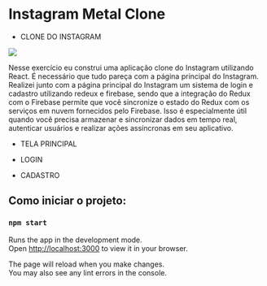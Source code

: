 # Instagram Metal Clone
- CLONE DO INSTAGRAM 
 <img align="center" src="file:///C:/Users/Aluno%20PROA/Downloads/Captura%20da%20Web_14-6-2023_175248_localhost.jpeg">

 

  
Nesse exercício eu construi uma aplicação clone do Instagram utilizando React.
É necessário que tudo pareça com a página principal do Instagram. 
Realizei junto com a página principal do Instagram um sistema de login e cadastro utilizando redeux e firebase, sendo que a integração do Redux com o Firebase permite que você sincronize o estado do Redux com os serviços em nuvem fornecidos pelo Firebase. Isso é especialmente útil quando você precisa armazenar e sincronizar dados em tempo real, autenticar usuários e realizar ações assíncronas em seu aplicativo.

- TELA PRINCIPAL

- LOGIN

- CADASTRO

## Como iniciar o projeto:



### `npm start`

Runs the app in the development mode.\
Open [http://localhost:3000](http://localhost:3000) to view it in your browser.

The page will reload when you make changes.\
You may also see any lint errors in the console.


